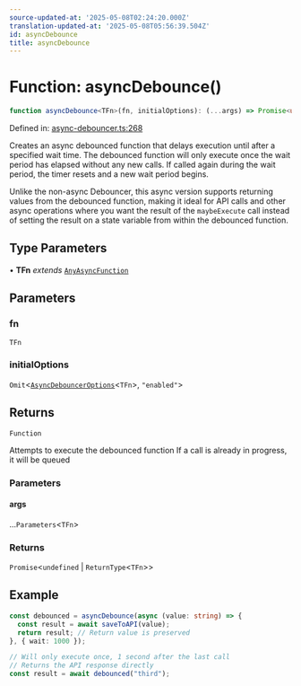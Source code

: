 ```yaml
---
source-updated-at: '2025-05-08T02:24:20.000Z'
translation-updated-at: '2025-05-08T05:56:39.504Z'
id: asyncDebounce
title: asyncDebounce
---
```


<!-- DO NOT EDIT: this page is autogenerated from the type comments -->

# Function: asyncDebounce()

```ts
function asyncDebounce<TFn>(fn, initialOptions): (...args) => Promise<undefined | ReturnType<TFn>>
```

Defined in: [async-debouncer.ts:268](https://github.com/TanStack/pacer/blob/main/packages/pacer/src/async-debouncer.ts#L268)

Creates an async debounced function that delays execution until after a specified wait time.
The debounced function will only execute once the wait period has elapsed without any new calls.
If called again during the wait period, the timer resets and a new wait period begins.

Unlike the non-async Debouncer, this async version supports returning values from the debounced function,
making it ideal for API calls and other async operations where you want the result of the `maybeExecute` call
instead of setting the result on a state variable from within the debounced function.

## Type Parameters

• **TFn** *extends* [`AnyAsyncFunction`](../type-aliases/anyasyncfunction.md)

## Parameters

### fn

`TFn`

### initialOptions

`Omit`\<[`AsyncDebouncerOptions`](../interfaces/asyncdebounceroptions.md)\<`TFn`\>, `"enabled"`\>

## Returns

`Function`

Attempts to execute the debounced function
If a call is already in progress, it will be queued

### Parameters

#### args

...`Parameters`\<`TFn`\>

### Returns

`Promise`\<`undefined` \| `ReturnType`\<`TFn`\>\>

## Example

```ts
const debounced = asyncDebounce(async (value: string) => {
  const result = await saveToAPI(value);
  return result; // Return value is preserved
}, { wait: 1000 });

// Will only execute once, 1 second after the last call
// Returns the API response directly
const result = await debounced("third");
```
